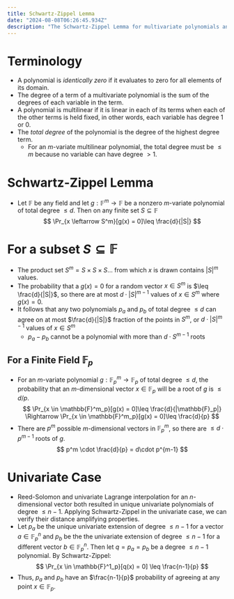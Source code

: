 ```yaml
---  
title: Schwartz-Zippel Lemma  
date: "2024-08-08T06:26:45.934Z"  
description: "The Schwartz-Zippel Lemma for multivariate polynomials and justification of distance amplification in univariate extension polynomials"
---  
```

# Terminology
- A polynomial is _identically zero_ if it evaluates to zero for all elements of its domain.
- The degree of a term of a multivariate polynomial is the sum of the degrees of each variable in the term.
- A polynomial is multilinear if it is linear in each of its terms when each of the other terms is held fixed, in other words, each variable has degree 1 or 0.
- The _total degree_ of the polynomial is the degree of the highest degree term.
  - For an $m$-variate multilinear polynomial, the total degree must be $\leq m$ because no variable can have degree $\gt 1$.
# Schwartz-Zippel Lemma
- Let $\mathbb{F}$ be any field and let $g: \mathbb{F}^m \rightarrow \mathbb{F}$ be a nonzero $m$-variate polynomial of total degree $\leq d$. Then on any finite set $S \subseteq \mathbb{F}$  
  $$  
  \Pr_{x \leftarrow S^m}[g(x) = 0]\leq \frac{d}{|S|}  
  $$
# For a subset $S \subseteq \mathbb{F}$
- The product set $S^m = S \times S \times S \dots$  from which $x$ is drawn contains $|S|^m$ values.
- The probability that a $g(x) = 0$ for a random vector $x \in S^m$ is $\leq \frac{d}{|S|}$, so there are at most $d \cdot |S|^{m-1}$ values of $x \in S^m$ where $g(x) = 0$.
- It follows that any two polynomials $p_a$ and $p_b$ of total degree $\leq d$ can agree on at most $\frac{d}{|S|}$ fraction of the points in $S^m$, or $d \cdot |S|^{m-1}$ values of $x \in S^m$
  - $p_a - p_b$ cannot be a polynomial with more than $d \cdot S^{m-1}$ roots
## For a Finite Field $\mathbb{F}_p$
- For an $m$-variate polynomial $g: \mathbb{F}_p^m \rightarrow \mathbb{F}_p$ of total degree $\leq d$, the probability that an $m$-dimensional vector $x \in \mathbb{F}_p$ will be a root of $g$ is $\leq d/p$.
  $$  
  \Pr_{x \in \mathbb{F}^m_p}[g(x) = 0]\leq \frac{d}{|\mathbb{F}_p|} \Rightarrow \Pr_{x \in \mathbb{F}^m_p}[g(x) = 0]\leq \frac{d}{p}  
  $$
- There are $p^m$ possible $m$-dimensional vectors in $\mathbb{F}^m_p$, so there are $\leq d\cdot p^{m-1}$ roots of $g$.
  $$  
  p^m \cdot \frac{d}{p} = d\cdot p^{m-1}  
  $$
# Univariate Case
- Reed-Solomon and univariate Lagrange interpolation for an $n$-dimensional vector both resulted in unique univariate polynomials of degree $\leq n-1$. Applying Schwartz-Zippel in the univariate case, we can verify their distance amplifying properties.
- Let $p_a$ be the unique univariate extension of degree $\leq n-1$ for a vector $a \in \mathbb{F}_p^n$ and $p_b$ be the the univariate extension of degree $\leq n-1$ for a different vector $b \in \mathbb{F}_p^n$. Then let $q = p_a=p_b$ be a degree $\leq n-1$ polynomial. By Schwartz-Zippel:
  $$  
  \Pr_{x \in \mathbb{F}^1_p}[q(x) = 0] \leq \frac{n-1}{p}  
  $$
- Thus, $p_a$ and $p_b$ have an $\frac{n-1}{p}$ probability of agreeing at any point $x \in \mathbb{F}_p$.